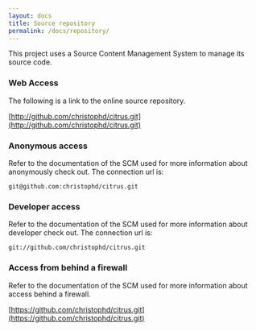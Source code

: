 ```yaml
---
layout: docs
title: Source repository
permalink: /docs/repository/
---
```


This project uses a Source Content Management System to manage its source code.

### Web Access

The following is a link to the online source repository.

[http://github.com/christophd/citrus.git](http://github.com/christophd/citrus.git)

### Anonymous access

Refer to the documentation of the SCM used for more information about anonymously check out. The connection url is:

    git@github.com:christophd/citrus.git
    
### Developer access

Refer to the documentation of the SCM used for more information about developer check out. The connection url is:

    git://github.com/christophd/citrus.git

### Access from behind a firewall

Refer to the documentation of the SCM used for more information about access behind a firewall.

[https://github.com/christophd/citrus.git](https://github.com/christophd/citrus.git)

